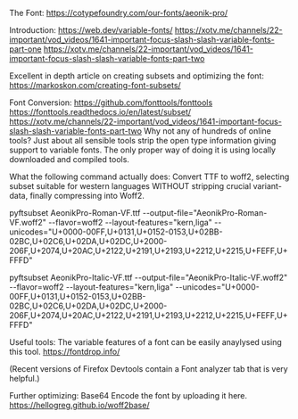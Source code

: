 The Font:
https://cotypefoundry.com/our-fonts/aeonik-pro/

Introduction:
https://web.dev/variable-fonts/
https://xotv.me/channels/22-important/vod_videos/1641-important-focus-slash-slash-variable-fonts-part-one
https://xotv.me/channels/22-important/vod_videos/1641-important-focus-slash-slash-variable-fonts-part-two

Excellent in depth article on creating subsets and optimizing the font:
https://markoskon.com/creating-font-subsets/

Font Conversion:
https://github.com/fonttools/fonttools
https://fonttools.readthedocs.io/en/latest/subset/
https://xotv.me/channels/22-important/vod_videos/1641-important-focus-slash-slash-variable-fonts-part-two
Why not any of hundreds of online tools?
Just about all sensible tools strip the open type information giving support to variable fonts.
The only proper way of doing it is using locally downloaded and compiled tools.

What the following command actually does:
Convert TTF to woff2, selecting subset suitable for western languages WITHOUT stripping crucial variant-data, finally compressing into Woff2.

pyftsubset AeonikPro-Roman-VF.ttf --output-file="AeonikPro-Roman-VF.woff2" --flavor=woff2 --layout-features="kern,liga" --unicodes="U+0000-00FF,U+0131,U+0152-0153,U+02BB-02BC,U+02C6,U+02DA,U+02DC,U+2000-206F,U+2074,U+20AC,U+2122,U+2191,U+2193,U+2212,U+2215,U+FEFF,U+FFFD"

pyftsubset AeonikPro-Italic-VF.ttf --output-file="AeonikPro-Italic-VF.woff2" --flavor=woff2 --layout-features="kern,liga" --unicodes="U+0000-00FF,U+0131,U+0152-0153,U+02BB-02BC,U+02C6,U+02DA,U+02DC,U+2000-206F,U+2074,U+20AC,U+2122,U+2191,U+2193,U+2212,U+2215,U+FEFF,U+FFFD"

Useful tools:
The variable features of a font can be easily anaylysed using this tool.
https://fontdrop.info/

(Recent versions of Firefox Devtools contain a Font analyzer tab that is very helpful.)

Further optimizing:
Base64 Encode the font by uploading it here.
https://hellogreg.github.io/woff2base/

